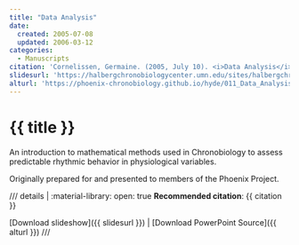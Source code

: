 ```yaml
---
title: "Data Analysis"
date:
  created: 2005-07-08
  updated: 2006-03-12
categories:
  - Manuscripts
citation: 'Cornelissen, Germaine. (2005, July 10). <i>Data Analysis</i> [PowerPoint slides]. Halberg Chronobiology Center, University of Minnesota. https://halbergchronobiologycenter.umn.edu/sites/halbergchronobiologycenter.umn.edu/files/2024-01/fPhoe0710.pdf'
slidesurl: 'https://halbergchronobiologycenter.umn.edu/sites/halbergchronobiologycenter.umn.edu/files/2024-01/fPhoe0710.pdf'
alturl: 'https://phoenix-chronobiology.github.io/hyde/011_Data_Analysis_Methods/Phoe0710-v2-20060312.ppt'
---
```

# {{ title }}

An introduction to mathematical methods used in Chronobiology to assess predictable rhythmic behavior in physiological variables. 
<!-- more -->
Originally prepared for and presented to members of the Phoenix Project.

/// details | :material-library: 
    open: true
**Recommended citation**: {{ citation }}

[Download slideshow]({{ slidesurl }}) | [Download PowerPoint Source]({{ alturl }})
///